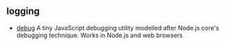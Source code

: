 ## logging

- [debug](https://github.com/visionmedia/debug) A tiny JavaScript debugging utility modelled after Node.js core's debugging technique. Works in Node.js and web browsers